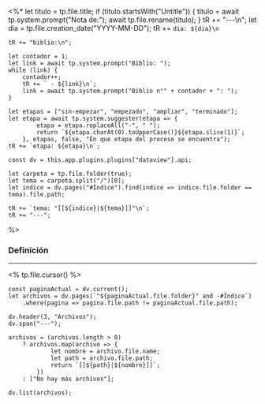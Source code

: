 <%* 
	let titulo = tp.file.title;
	if (titulo.startsWith("Untitle")) {
		titulo = await tp.system.prompt("Nota de:");
		await tp.file.rename(titulo);
	}
	tR += "---\n";
	let dia = tp.file.creation_date("YYYY-MM-DD");
	tR += `dia: ${dia}\n`

	tR += "biblio:\n";

	let contador = 1;
	let link = await tp.system.prompt("Biblio: ");
	while (link) {
		contador++;
		tR += ` - ${link}\n`;
		link = await tp.system.prompt("Biblio n°" + contador + ": ");
	}
 
	let etapas = ["sin-empezar", "empezado", "ampliar", "terminado"];
	let etapa = await tp.system.suggester(etapa => {
			etapa = etapa.replaceAll("-", " ");
			return `${etapa.charAt(0).toUpperCase()}${etapa.slice(1)}`;
		}, etapas, false, "En que etapa del proceso se encuentra");
	tR += `etapa: ${etapa}\n`;

	const dv = this.app.plugins.plugins["dataview"].api;
	
	let carpeta = tp.file.folder(true);
	let tema = carpeta.split("/")[0];
	let indice = dv.pages("#Índice").find(indice => indice.file.folder == tema).file.path;

	tR += `tema: "[[${indice}|${tema}]]"\n`;
	tR += "---";
%>
### Definición
---
<% tp.file.cursor() %>



```dataviewjs 
const paginaActual = dv.current();
let archivos = dv.pages(`"${paginaActual.file.folder}" and -#Índice`)
	.where(pagina => pagina.file.path != paginaActual.file.path);

dv.header(3, "Archivos");
dv.span("---");

archivos = (archivos.length > 0) 
	? archivos.map(archivo => {
			let nombre = archivo.file.name;
			let path = archivo.file.path;
			return `[[${path}|${nombre}]]`;
		}) 
	: ["No hay más archivos"];

dv.list(archivos);	
```